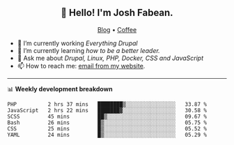 <h2 align="center">👋 Hello! I'm Josh Fabean.</h2>
<p align="center">
  <a href="https://joshfabean.com">Blog</a> •
  <a href="https://www.buymeacoffee.com/LSxne6Yr4">Coffee</a>
</p>

- 🔭 I’m currently working *Everything Drupal*
- 🌱 I’m currently learning *how to be a better leader.*
- 💬 Ask me about *Drupal, Linux, PHP, Docker, CSS and JavaScript*
- 📫 How to reach me: [email from my website](https://joshfabean.com).

-------

📊 **Weekly development breakdown**
<!--START_SECTION:waka-->

```text
PHP          2 hrs 37 mins   ████████▒░░░░░░░░░░░░░░░░   33.87 %
JavaScript   2 hrs 22 mins   ███████▓░░░░░░░░░░░░░░░░░   30.58 %
SCSS         45 mins         ██▒░░░░░░░░░░░░░░░░░░░░░░   09.67 %
Bash         26 mins         █▒░░░░░░░░░░░░░░░░░░░░░░░   05.75 %
CSS          25 mins         █▒░░░░░░░░░░░░░░░░░░░░░░░   05.52 %
YAML         24 mins         █▒░░░░░░░░░░░░░░░░░░░░░░░   05.29 %
```

<!--END_SECTION:waka-->

<!--
**fabean/fabean** is a ✨ _special_ ✨ repository because its `README.md` (this file) appears on your GitHub profile.

Here are some ideas to get you started:

- 🔭 I’m currently working on ...
- 🌱 I’m currently learning ...
- 👯 I’m looking to collaborate on ...
- 🤔 I’m looking for help with ...
- 💬 Ask me about ...
- 📫 How to reach me: ...
- 😄 Pronouns: ...
- ⚡ Fun fact: ...
-->
